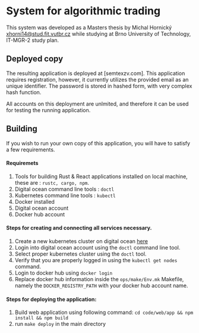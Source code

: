 # System for algorithmic trading
This system was developed as a Masters thesis by Michal Hornický <xhorni14@stud.fit.vutbr.cz> while studying
at Brno University of Technology, IT-MGR-2 study plan.

## Deployed copy

The resulting application is deployed at [semtexzv.com]. This application requires registration, however, it currently
utilizes the provided email as an unique identifier. The password is stored in hashed form, with very complex hash function.

All accounts on this deployment are unlmited, and therefore it can be used for testing the running application.

## Building

If you wish to run your own copy of this application, you will have to satisfy a few requirements.

#### Requiremets
1. Tools for building Rust \& React applications installed on local machine, these are : `rustc, cargo, npm`.
2. Digital ocean command line tools : `doctl`
3. Kubernetes command line tools : `kubectl`
4. Docker installed
5. Digital ocean account
6. Docker hub account



#### Steps for creating and connecting all services necessary.
1. Create a new kubernetes cluster on digital ocean [here](https://www.digitalocean.com/products/kubernetes/)
2. Login into digital ocean account using the `doctl` command line tool.
3. Select proper kubernetes cluster using the `doctl` tool.
4. Verify that you are properly logged in using the `kubectl get nodes` command.
5. Login to docker hub using `docker login`
6. Replace docker hub information inside the `ops/make/Env.mk` Makefile, namely the `DOCKER_REGISTRY_PATH`
with your docker hub account name.


#### Steps for deploying the application:
1. Build web application using following command: `cd code/web/app && npm install && npm build`
1. run `make deploy` in the main directory


